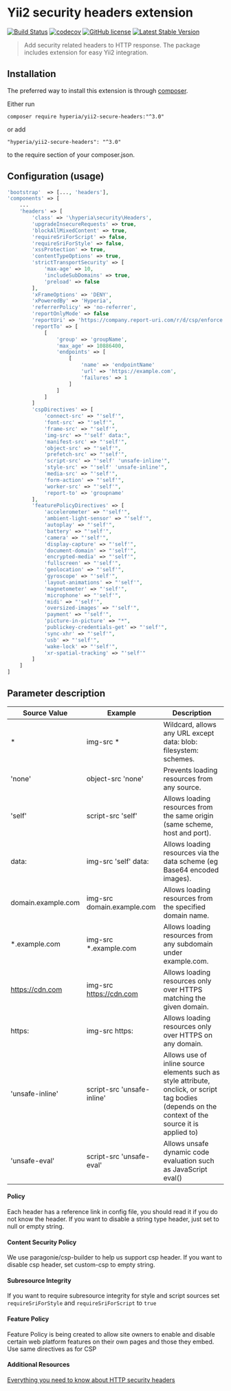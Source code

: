 # Yii2 security headers extension

[![Build Status](https://travis-ci.org/hyperia-sk/yii2-secure-headers.svg?branch=master)](https://travis-ci.org/hyperia-sk/yii2-secure-headers) 
[![codecov](https://codecov.io/gh/hyperia-sk/yii2-secure-headers/branch/master/graph/badge.svg)](https://codecov.io/gh/hyperia-sk/yii2-secure-headers)
[![GitHub license](https://img.shields.io/badge/license-MIT-blue.svg)](https://raw.githubusercontent.com/hyperia-sk/yii2-secure-headers/master/LICENSE) 
[![Latest Stable Version](https://poser.pugx.org/hyperia/yii2-secure-headers/v/stable)](https://packagist.org/packages/hyperia/yii2-secure-headers)

> Add security related headers to HTTP response. The package includes extension for easy Yii2 integration.

## Installation

The preferred way to install this extension is through [composer](http://getcomposer.org/download/).

Either run

```shell
composer require hyperia/yii2-secure-headers:"^3.0"
```

or add

```
"hyperia/yii2-secure-headers": "^3.0"
```

to the require section of your composer.json.

## Configuration (usage)

```php
'bootstrap'  => [..., 'headers'],
'components' => [
    ...
    'headers' => [
        'class' => '\hyperia\security\Headers',
        'upgradeInsecureRequests' => true,
        'blockAllMixedContent' => true,
        'requireSriForScript' => false,
        'requireSriForStyle' => false,
        'xssProtection' => true,
        'contentTypeOptions' => true,
        'strictTransportSecurity' => [
            'max-age' => 10,
            'includeSubDomains' => true,
            'preload' => false
        ],
        'xFrameOptions' => 'DENY',
        'xPoweredBy' => 'Hyperia',
        'referrerPolicy' => 'no-referrer',
        'reportOnlyMode' => false
        'reportUri' => 'https://company.report-uri.com/r/d/csp/enforce',
        'reportTo' => [
            [
                'group' => 'groupName',
                'max_age' => 10886400,
                'endpoints' => [
                    [
                        'name' => 'endpointName'
                        'url' => 'https://example.com',
                        'failures' => 1
                    ]
                ]
            ]
        ]
        'cspDirectives' => [
            'connect-src' => "'self'",
            'font-src' => "'self'",
            'frame-src' => "'self'",
            'img-src' => "'self' data:",
            'manifest-src' => "'self'",
            'object-src' => "'self'",
            'prefetch-src' => "'self'",
            'script-src' => "'self' 'unsafe-inline'",
            'style-src' => "'self' 'unsafe-inline'",
            'media-src' => "'self'",
            'form-action' => "'self'",
            'worker-src' => "'self'",
            'report-to' => 'groupname'
        ],
        'featurePolicyDirectives' => [
            'accelerometer' => "'self'",
            'ambient-light-sensor' => "'self'",
            'autoplay' => "'self'",
            'battery' => "'self'",
            'camera' => "'self'",
            'display-capture' => "'self'",
            'document-domain' => "'self'",
            'encrypted-media' => "'self'",
            'fullscreen' => "'self'",
            'geolocation' => "'self'",
            'gyroscope' => "'self'",
            'layout-animations' => "'self'",
            'magnetometer' => "'self'",
            'microphone' => "'self'",
            'midi' => "'self'",
            'oversized-images' => "'self'",
            'payment' => "'self'",
            'picture-in-picture' => "*",
            'publickey-credentials-get' => "'self'",
            'sync-xhr' => "'self'",
            'usb' => "'self'",
            'wake-lock' => "'self'",
            'xr-spatial-tracking' => "'self'"
        ]
    ]
]
```

## Parameter description

| Source Value       | Example                    | Description                                                                                                                                         |
|--------------------|----------------------------|-----------------------------------------------------------------------------------------------------------------------------------------------------|
| *                  | img-src *                  | Wildcard, allows any URL except data: blob: filesystem: schemes.                                                                                    |
| 'none'             | object-src 'none'          | Prevents loading resources from any source.                                                                                                         |
| 'self'             | script-src 'self'          | Allows loading resources from the same origin (same scheme, host and port).                                                                         |
| data:              | img-src 'self' data:       | Allows loading resources via the data scheme (eg Base64 encoded images).                                                                            |
| domain.example.com | img-src domain.example.com | Allows loading resources from the specified domain name.                                                                                            |
| *.example.com      | img-src *.example.com      | Allows loading resources from any subdomain under example.com.                                                                                      |
| https://cdn.com    | img-src https://cdn.com    | Allows loading resources only over HTTPS matching the given domain.                                                                                 |
| https:             | img-src https:             | Allows loading resources only over HTTPS on any domain.                                                                                             |
| 'unsafe-inline'    | script-src 'unsafe-inline' | Allows use of inline source elements such as style attribute, onclick, or script tag bodies (depends on the context of the source it is applied to) |
| 'unsafe-eval'      | script-src 'unsafe-eval'   | Allows unsafe dynamic code evaluation such as JavaScript eval()                                                                                     |

#### Policy

Each header has a reference link in config file, you should read it if you do not know the header. 
If you want to disable a string type header, just set to null or empty string.

#### Content Security Policy

We use paragonie/csp-builder to help us support csp header. 
If you want to disable csp header, set custom-csp to empty string.

#### Subresource Integrity

If you want to require subresource integrity for style and script sources set `requireSriForStyle` and `requireSriForScript` to `true`

#### Feature Policy
Feature Policy is being created to allow site owners to enable and disable certain web platform features on their own pages and those they embed. Use same directives as for CSP

#### Additional Resources

[Everything you need to know about HTTP security headers](https://blog.appcanary.com/2017/http-security-headers.html)

